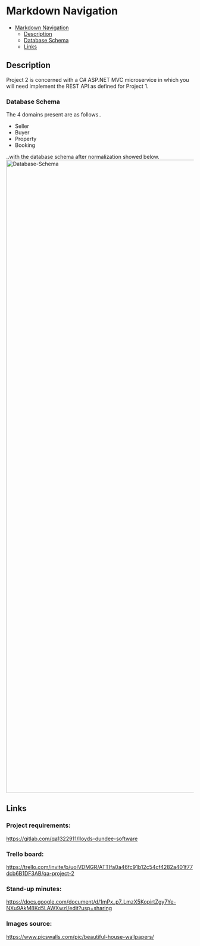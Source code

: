 # Markdown Navigation

<!-- TOC -->

- [Markdown Navigation](#markdown-navigation)
  - [Description](#description)
  - [Database Schema](#database-schema)
  - [Links](#links)

<!-- /TOC -->

## Description
Project 2 is concerned with a C# ASP.NET MVC microservice in which you will need implement the REST API as defined for Project 1.

### Database Schema
The 4 domains present are as follows..
- Seller
- Buyer
- Property
- Booking

..with the database schema after normalization showed below.
<img width="1696" alt="Database-Schema" src="https://github.com/lyamwalburn/Projecy2/assets/114401905/edca2f5c-59c2-460b-b6c5-a11c7bcb5169">




## Links

### Project requirements:
https://gitlab.com/qa1322911/lloyds-dundee-software

### Trello board:
https://trello.com/invite/b/uoIVDMGR/ATTIfa0a46fc91b12c54cf4282a401f77dcb6B1DF3AB/qa-project-2

### Stand-up minutes:
https://docs.google.com/document/d/1mPx_p7_LmzX5KopirtZgy7Ye-NXu9AkM8Kd5LAWXwzI/edit?usp=sharing

### Images source:
https://www.picswalls.com/pic/beautiful-house-wallpapers/
